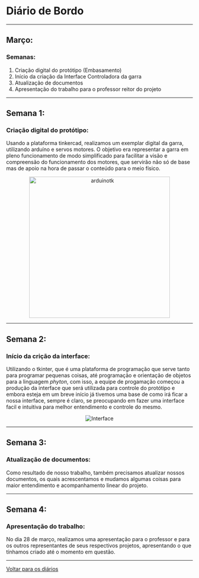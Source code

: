 # Diário de Bordo

---
## Março:
### Semanas:
1. Criação digital do protótipo (Embasamento) 
3. Início da criação da Interface Controladora da garra
4. Atualização de documentos
5. Apresentação do trabalho para o professor reitor do projeto

---
## Semana 1:
### Criação digital do protótipo:

Usando a plataforma tinkercad, realizamos um exemplar digital da garra, utilizando arduíno e servos motores. O objetivo era representar a garra em pleno funcionamento de modo simplificado para facilitar a visão e compreensão do funcionamento dos motores, que servirão não só de base mas de apoio na hora de passar o conteúdo para o meio físico.

<center>

<img src="./imagens/arduinotk.png" alt="arduinotk" width="380" height="380">


</center>

---

## Semana 2:
### Início da crição da interface:

Utilizando o tkinter, que é uma plataforma de programação que serve tanto para programar pequenas coisas, até programação e orientação de objetos para a linguagem <i>phyton</i>, com isso, a equipe de progamação começou a produção da interface que será utilizada para controle do protótipo e embora esteja em um breve início já tivemos uma base de como irá ficar a nossa interface, sempre é claro, se preocupando em fazer uma interface facil e intuitiva para melhor entendimento e controle do mesmo. 

<center>

![Interface](./imagens/Progama.png)

</center>

---

## Semana 3:
### Atualização de documentos:

Como resultado de nosso trabalho, também precisamos atualizar nossos documentos, os quais acrescentamos e mudamos algumas coisas para maior entendimento e acompanhamento linear do projeto.

---

## Semana 4:
### Apresentação do trabalho:

No dia 28 de março, realizamos uma apresentação para o professor e para os outros representantes de seus respectivos projetos, apresentando o que tínhamos criado até o momento em questão.

---

[Voltar para os diários](./menu_diario.md)

